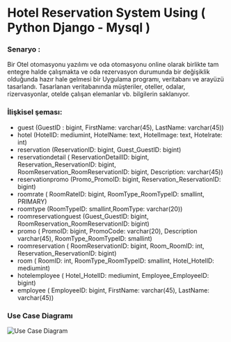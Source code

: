 # Hotel Reservation System Using ( Python Django - Mysql  )

<h3>Senaryo : </h3>
Bir Otel otomasyonu yazılımı ve oda otomasyonu online olarak birlikte tam entegre halde çalışmakta ve oda rezervasyon durumunda bir değişiklik olduğunda hazır hale gelmesi bir Uygulama programı, veritabanı ve arayüzü tasarlandı.
Tasarlanan veritabanında müşteriler, oteller, odalar, rizervasyonlar, otelde çalışan elemanlar vb. bilgilerin saklanıyor.


### İlişkisel şeması: 
+	guest (GuestID :  bigint, FirstName: varchar(45), LastName: varchar(45))
+	hotel (HotelID: mediumint, HotelName: text, HotelImage: text, Hotelrate: int)
+	reservation (ReservationID: bigint, Guest_GuestID: bigint)
+	reservationdetail  ( ReservationDetailID: bigint, Reservation_ReservationID: bigint, RoomReservation_RoomReservationID: bigint, Description: varchar(45))
+	reservationpromo (Promo_PromoID: bigint, Reservation_ReservationID: bigint)
+	roomrate ( RoomRateID: bigint, RoomType_RoomTypeID: smallint,  PRIMARY)
+	roomtype (RoomTypeID: smallint,RoomType: varchar(20))
+	roomreservationguest (Guest_GuestID: bigint, RoomReservation_RoomReservationID: bigint)
+	promo ( PromoID: bigint, PromoCode: varchar(20),  Description  varchar(45),  RoomType_RoomTypeID: smallint)
+	roomreservation ( RoomReservationID: bigint, Room_RoomID: int, Reservation_ReservationID: bigint)
+	room ( RoomID: int, RoomType_RoomTypeID: smallint, Hotel_HotelID: mediumint)
+	hotelemployee ( Hotel_HotelID: mediumint, Employee_EmployeeID: bigint)
+	employee ( EmployeeID: bigint, FirstName: varchar(45), LastName: varchar(45))

### Use Case Diagramı 
![Use Case Diagram](https://github.com/nermiin/hotelbooking/blob/master/images/use_case.png)
